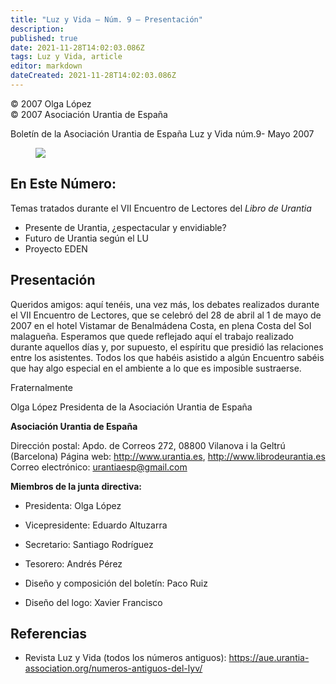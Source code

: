 ```yaml
---
title: "Luz y Vida — Núm. 9 — Presentación"
description: 
published: true
date: 2021-11-28T14:02:03.086Z
tags: Luz y Vida, article
editor: markdown
dateCreated: 2021-11-28T14:02:03.086Z
---
```


<p class="v-card v-sheet theme--light grey lighten-3 px-2">© 2007 Olga López<br>© 2007 Asociación Urantia de España</p>

Boletín de la Asociación Urantia de España
Luz y Vida núm.9- Mayo 2007

<figure id="Figure_1" class="image urantiapedia">
<img src="/image/article/Luz_y_Vida/LyV1/01.jpg">
</figure>

## En Este Número:

Temas tratados durante el VII Encuentro de Lectores del _Libro de Urantia_

- Presente de Urantia, ¿espectacular y envidiable?
- Futuro de Urantia según el LU
- Proyecto EDEN 

## Presentación

Queridos amigos: aquí tenéis, una vez más, los debates realizados durante el VII Encuentro de Lectores, que se celebró del 28 de abril al 1 de mayo de 2007 en el hotel Vistamar de Benalmádena Costa, en plena Costa del Sol malagueña. Esperamos que quede reflejado aquí el trabajo realizado durante aquellos días y, por supuesto, el espíritu que presidió las relaciones entre los asistentes. Todos los que habéis asistido a algún Encuentro sabéis que hay algo especial en el ambiente a lo que es imposible sustraerse.

Fraternalmente

Olga López
Presidenta de la Asociación Urantia de España

**Asociación Urantia de España**

Dirección postal: Apdo. de Correos 272, 08800 Vilanova i la Geltrú (Barcelona)
Página web: http://www.urantia.es, http://www.librodeurantia.es
Correo electrónico: urantiaesp@gmail.com

**Miembros de la junta directiva:**

- Presidenta: Olga López
- Vicepresidente: Eduardo Altuzarra
- Secretario: Santiago Rodríguez
- Tesorero: Andrés Pérez

- Diseño y composición del boletín: Paco Ruiz
- Diseño del logo: Xavier Francisco

## Referencias

- Revista Luz y Vida (todos los números antiguos): https://aue.urantia-association.org/numeros-antiguos-del-lyv/